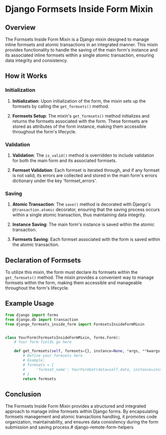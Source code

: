 # Django Formsets Inside Form Mixin

## Overview

The Formsets Inside Form Mixin is a Django mixin designed to manage inline formsets and atomic transactions in an integrated manner. This mixin provides functionality to handle the saving of the main form's instance and its associated inline formsets within a single atomic transaction, ensuring data integrity and consistency.

## How it Works

### Initialization

1. **Initialization**: Upon initialization of the form, the mixin sets up the formsets by calling the `get_formsets()` method.

2. **Formsets Setup**: The mixin's `get_formsets()` method initializes and returns the formsets associated with the form. These formsets are stored as attributes of the form instance, making them accessible throughout the form's lifecycle.

### Validation

1. **Validation**: The `is_valid()` method is overridden to include validation for both the main form and its associated formsets.

2. **Formset Validation**: Each formset is iterated through, and if any formset is not valid, its errors are collected and stored in the main form's errors dictionary under the key 'formset_errors'.

### Saving

1. **Atomic Transaction**: The `save()` method is decorated with Django's `@transaction.atomic` decorator, ensuring that the saving process occurs within a single atomic transaction, thus maintaining data integrity.

2. **Instance Saving**: The main form's instance is saved within the atomic transaction.

3. **Formsets Saving**: Each formset associated with the form is saved within the atomic transaction.

## Declaration of Formsets

To utilize this mixin, the form must declare its formsets within the `get_formsets()` method. The mixin provides a convenient way to manage formsets within the form, making them accessible and manageable throughout the form's lifecycle.

## Example Usage

```python
from django import forms
from django.db import transaction
from django_formsets_inside_form import FormsetsInsideFormMixin


class YourForm(FormsetsInsideFormMixin, forms.Form):
    # Your form fields go here

    def get_formsets(self, formsets={}, instance=None, *args, **kwargs):
        # Define your formsets here
        # Example:
        # formsets = {
        #     'formset_name': YourFormSet(data=self.data, instance=instance, *args, **kwargs),
        # }
        return formsets
```

## Conclusion

The Formsets Inside Form Mixin provides a structured and integrated approach to manage inline formsets within Django forms. By encapsulating formsets management and atomic transactions handling, it promotes code organization, maintainability, and ensures data consistency during the form submission and saving process.# django-remote-form-helpers
